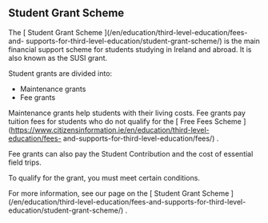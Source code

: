 ##  Student Grant Scheme

The [ Student Grant Scheme ](/en/education/third-level-education/fees-and-
supports-for-third-level-education/student-grant-scheme/) is the main
financial support scheme for students studying in Ireland and abroad. It is
also known as the SUSI grant.

Student grants are divided into:

  * Maintenance grants 
  * Fee grants 

Maintenance grants help students with their living costs. Fee grants pay
tuition fees for students who do not qualify for the [ Free Fees Scheme
](https://www.citizensinformation.ie/en/education/third-level-education/fees-
and-supports-for-third-level-education/fees/) .

Fee grants can also pay the Student Contribution and the cost of essential
field trips.

To qualify for the grant, you must meet certain conditions.

For more information, see our page on the [ Student Grant Scheme
](/en/education/third-level-education/fees-and-supports-for-third-level-
education/student-grant-scheme/) .
